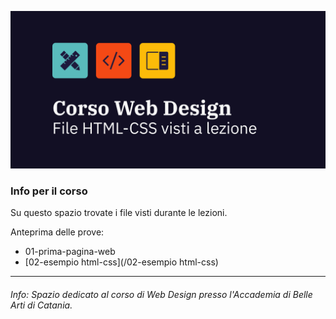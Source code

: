 ![](https://raw.githubusercontent.com/cirox/Corso-Aba-WD/main/cover.png)

### Info per il corso 
Su questo spazio trovate i file visti durante le lezioni.

Anteprima delle prove:
* 01-prima-pagina-web
* [02-esempio html-css](/02-esempio html-css)

***

###### Info: Spazio dedicato al corso di Web Design presso l'Accademia di Belle Arti di Catania.
